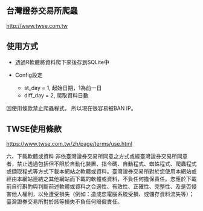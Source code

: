 ## 台灣證券交易所爬蟲
http://www.twse.com.tw

## 使用方式
* 透過R軟體將資料爬下來後存到SQLite中

* Config設定
  * st_day = 1, 起始日期，1為前一日
  * diff_day = 2, 爬取資料日數

因使用條款禁止爬蟲程式，
所以現在很容易被BAN IP。

## TWSE使用條款
https://www.twse.com.tw/zh/page/terms/use.html

六、下載軟體或資料
非依臺灣證券交易所同意之方式或經臺灣證券交易所同意者，禁止透過包括但不限於自動化裝置、指令碼、自動程式、蜘蛛程式、爬蟲程式或擷取程式等方式下載本網站之軟體或資料。臺灣證券交易所對於您使用本網站或經由本網站連結之其他網站而下載的軟體或資料，不負任何擔保責任。您應於下載前自行斟酌與判斷前述軟體或資料之合適性、有效性、正確性、完整性、及是否侵害他人權利，以免遭受損失（例如：造成您電腦系統受損、或儲存資料流失等）；臺灣證券交易所對於該等損失不負任何賠償責任。
